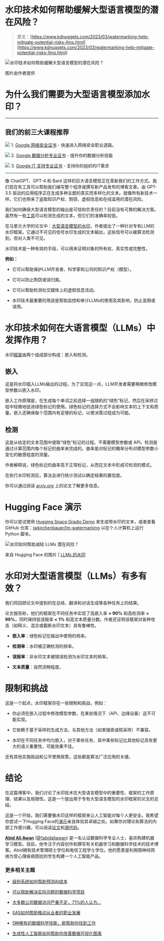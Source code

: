 # 水印技术如何帮助缓解大型语言模型的潜在风险？

> 原文：[https://www.kdnuggets.com/2023/03/watermarking-help-mitigate-potential-risks-llms.html](https://www.kdnuggets.com/2023/03/watermarking-help-mitigate-potential-risks-llms.html)

![水印技术如何帮助缓解大型语言模型的潜在风险？](../Images/ae5b6cf6ecd93c42d65e2eb6c8c2eb22.png)

图片由作者提供

# 为什么我们需要为大型语言模型添加水印？

* * *

## 我们的前三大课程推荐

![](../Images/0244c01ba9267c002ef39d4907e0b8fb.png) 1\. [Google 网络安全证书](https://www.kdnuggets.com/google-cybersecurity) - 快速进入网络安全职业道路。

![](../Images/e225c49c3c91745821c8c0368bf04711.png) 2\. [Google 数据分析专业证书](https://www.kdnuggets.com/google-data-analytics) - 提升你的数据分析技能

![](../Images/0244c01ba9267c002ef39d4907e0b8fb.png) 3\. [Google IT 支持专业证书](https://www.kdnuggets.com/google-itsupport) - 支持你的组织的IT需求

* * *

像 ChatGPT、GPT-4 和 Bard 这样的巨大语言模型正在革新我们的工作方式。我们现在有工具可以帮助我们编写整个程序或撰写新产品发布的博客文章。由 GPT-3.5 驱动的应用程序正在生成多种主题的真实而多样化的文本。就像所有新技术一样，它们也带来了盗取知识产权、剽窃、虚假信息和在线滥用的潜在风险。

我们如何确保大型语言模型的输出是可信和负责任的？目前没有可靠的解决方案。虽然有一些[工具](/2023/02/5-free-tools-detecting-chatgpt-gpt3-gpt2.html)可以检测生成的文本，但它们的准确率较低。

在马里兰大学的论文中：[大型语言模型的水印](https://arxiv.org/pdf/2301.10226.pdf)，作者提出了一种针对专有LLM的水印框架。它通过不可见的信号水印生成的文本输出，这些信号可以被算法检测到，但对人类不可见。

水印技术是一种有效的手段，可以用来证明对象的所有权、真实性或完整性。

**例如：**

+   它可以帮助保护LLM开发者、科学家和公司的知识产权（模型）。

+   它可以防止剽窃或误归属。

+   它可以帮助检测社交媒体上的虚假信息活动。

+   水印技术最重要的用途是帮助监控和审计LLMs的使用及其影响，防止滥用或误用。

# 水印技术如何在大语言模型（LLMs）中发挥作用？

水印[框架](https://arxiv.org/pdf/2301.10226.pdf)由两个组成部分构成：嵌入和检测。

## 嵌入

这是将水印插入LLMs输出的过程。为了实现这一点，LLM开发者需要稍微修改模型参数以嵌入水印。

嵌入工作原理是，在生成每个单词之前选择一组随机的“绿色”标记，然后在采样过程中轻微地促进绿色标记的使用。绿色标记的选择方式不会影响文本的上下文和质量。嵌入还确保每个范围内有足够的标记，以使决策过程成为可能。

## 检测

这是从给定的文本范围中提取“绿色”标记的过程。不需要模型参数或 API。检测是通过计算范围内每个标记的曲率来完成的。曲率是对标记的概率分布对模型参数小变化的敏感程度的测量。

作者解释说，绿色标记的曲率高于正常标记，从而在文本中形成可检测的模式。

在执行水印检测后，算法会进行统计测试以确定结果的置信度。

你可以通过阅读 [arxiv.org](https://arxiv.org/pdf/2301.10226.pdf) 上的论文了解更多信息。

# Hugging Face 演示

你可以尝试使用 [Hugging Space Gradio Demo](https://huggingface.co/spaces/tomg-group-umd/lm-watermarking) 来生成带水印的文本，或者查看 GitHub 仓库：[jwkirchenbauer/lm-watermarking](https://github.com/jwkirchenbauer/lm-watermarking) 以在个人计算机上运行 Python 脚本。

![水印如何帮助减轻 LLMs 潜在风险？](../Images/83a8474870639053fc1cc5576b37b07e.png)

来自 Hugging Face 的图片 | [LLMs 的水印](https://huggingface.co/spaces/tomg-group-umd/lm-watermarking)

# 水印对大型语言模型（LLMs）有多有效？

我们将回顾论文中提到的在总结、翻译和对话生成等各种任务上的结果。

论文报告称，他们的框架在不同任务中实现了高嵌入率 **> 90%** 和高检测率 **> 99%**，同时保持低误报率 **< 1%** 和高文本质量分数。作者还证明该框架对各种攻击（如释义、混合或截断水印文本）具有鲁棒性。

+   **嵌入率**：绿色标记在输出中使用的频率。

+   **检测率**：水印被正确检测的频率。

+   **误报率**：非水印文本被错误检测为水印文本的频率。

+   **文本质量**：自然流畅程度。

# 限制和挑战

这是一个起点，水印框架存在一些限制和挑战，例如：

+   你必须在嵌入过程中修改模型参数，在某些情况下（API、边缘设备）这不可能实现。

+   它依赖于基于采样的生成方法，与其他方法（如束搜索或核采样）不兼容。

+   水印在不同任务中均匀嵌入，对于某些任务，其中某些标记比其他标记具有更大的语义重要性，可能效果不佳。

还有其他实施挑战和公平使用政策，这些都是算法广泛应用的关键。

# 结论

在这篇博客中，我们讨论了水印技术在大型语言模型中的重要性、框架的工作原理、结果以及局限性。这是一个提出用于专有大型语言模型的水印框架的论文的总结。

这是一个开始，我们需要像水印这样的框架来让人工智能对每个人更安全。我希望你尝试一下Hugging Face的[演示](https://huggingface.co/spaces/tomg-group-umd/lm-watermarking)亲自体验其卓越之处。如果你对理论和算法的内部工作感兴趣，可以阅读[论文](https://arxiv.org/pdf/2301.10226.pdf)和[源代码](https://github.com/jwkirchenbauer/lm-watermarking)。

**[Abid Ali Awan](https://www.polywork.com/kingabzpro)** ([@1abidaliawan](https://twitter.com/1abidaliawan)) 是一名认证数据科学专业人士，喜欢构建机器学习模型。目前，他专注于内容创作和撰写有关机器学习和数据科学技术的技术博客。Abid拥有技术管理硕士学位和电信工程学士学位。他的愿景是利用图神经网络为受心理疾病困扰的学生构建一个人工智能产品。

### 更多相关主题

+   [级别系统如何帮助预测AI成本](https://www.kdnuggets.com/2022/03/level-system-help-forecast-ai-costs.html)

+   [可以帮助解决实际问题的数据科学项目](https://www.kdnuggets.com/2022/11/data-science-projects-help-solve-real-world-problems.html)

+   [大多数公司数据访问严重不足，71%的人认为…](https://www.kdnuggets.com/2023/07/mostly-data-access-severely-lacking-synthetic-data-help.html)

+   [SAS如何帮助推动从业者的职业发展](https://www.kdnuggets.com/2023/07/sas-help-catapult-practitioners-careers.html)

+   [5种稀有的数据科学技能，能帮助你找到工作](https://www.kdnuggets.com/5-rare-data-science-skills-that-can-help-you-get-employed)

+   [生成性人工智能如何帮助你改善数据可视化图表](https://www.kdnuggets.com/how-generative-ai-can-help-you-improve-your-data-visualization-charts)
